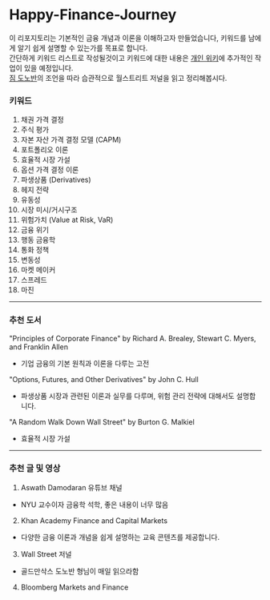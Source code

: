 # Happy-Finance-Journey
이 리포지토리는 기본적인 금융 개념과 이론을 이해하고자 만들었습니다, 키워드를 남에게 알기 쉽게 설명할 수 있는가를 목표로 합니다.  
간단하게 키워드 리스트로 작성될것이고 키워드에 대한 내용은 [개인 위키](https://www.jayfreemandev.tech/)에 추가적인 작업이 있을 예정입니다.  
[짐 도노반](https://en.wikipedia.org/wiki/Jim_Donovan_(banker))의 조언을 따라 습관적으로 월스트리트 저널을 읽고 정리해봅시다.

### 키워드
1. 채권 가격 결정 
2. 주식 평가 
3. 자본 자산 가격 결정 모델 (CAPM)
4. 포트폴리오 이론 
5. 효율적 시장 가설
6. 옵션 가격 결정 이론 
8. 파생상품 (Derivatives)
9. 헤지 전략
10. 유동성
11. 시장 미시/거시구조
12. 위험가치 (Value at Risk, VaR)
13. 금융 위기
14. 행동 금융학
15. 통화 정책
16. 변동성
17. 마켓 메이커
18. 스프레드
19. 마진


<hr>

### 추천 도서
"Principles of Corporate Finance" by Richard A. Brealey, Stewart C. Myers, and Franklin Allen
- 기업 금융의 기본 원칙과 이론을 다루는 고전

"Options, Futures, and Other Derivatives" by John C. Hull
- 파생상품 시장과 관련된 이론과 실무를 다루며, 위험 관리 전략에 대해서도 설명합니다.

"A Random Walk Down Wall Street" by Burton G. Malkiel
- 효율적 시장 가설
<hr>

### 추천 글 및 영상
1. Aswath Damodaran 유튜브 채널
- NYU 교수이자 금융학 석학, 좋은 내용이 너무 많음

2. Khan Academy Finance and Capital Markets
- 다양한 금융 이론과 개념을 쉽게 설명하는 교육 콘텐츠를 제공합니다.

3. Wall Street 저널
- 골드만삭스 도노반 형님이 매일 읽으라함

4. Bloomberg Markets and Finance

